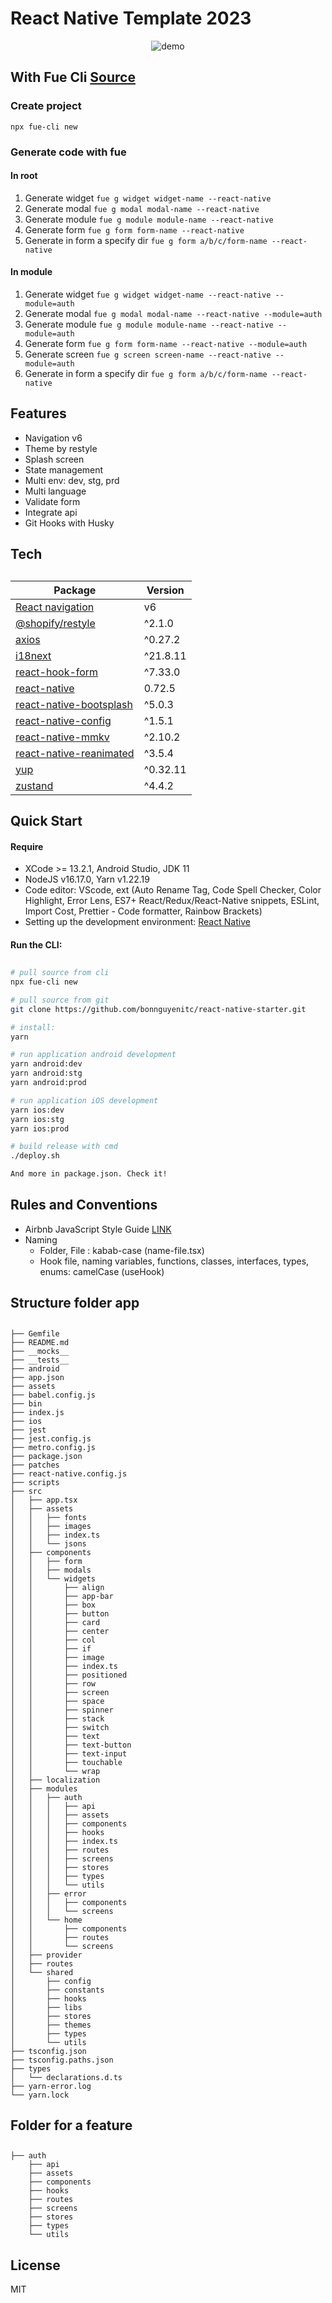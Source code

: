 # React Native Template 2023

<p align="center"><img src="https://raw.githubusercontent.com/bonnguyenitc/react-native-starter/main/dist/demo.gif" alt="demo"></p>

## With Fue Cli [Source](https://github.com/bonnguyenitc/fue)

### Create project

`npx fue-cli new`

### Generate code with fue

#### In root

1. Generate widget
   `fue g widget widget-name --react-native`
2. Generate modal
   `fue g modal modal-name --react-native`
3. Generate module
   `fue g module module-name --react-native`
4. Generate form
   `fue g form form-name --react-native`
5. Generate in form a specify dir
   `fue g form a/b/c/form-name --react-native`

#### In module

1. Generate widget
   `fue g widget widget-name --react-native --module=auth`
2. Generate modal
   `fue g modal modal-name --react-native --module=auth`
3. Generate module
   `fue g module module-name --react-native --module=auth`
4. Generate form
   `fue g form form-name --react-native --module=auth`
5. Generate screen
   `fue g screen screen-name --react-native --module=auth`
6. Generate in form a specify dir
   `fue g form a/b/c/form-name --react-native`

## Features

- Navigation v6
- Theme by restyle
- Splash screen
- State management
- Multi env: dev, stg, prd
- Multi language
- Validate form
- Integrate api
- Git Hooks with Husky

## Tech

##

| Package                                                                        | Version  |
| ------------------------------------------------------------------------------ | -------- |
| [React navigation](https://github.com/Shopify/restyle)                         | v6       |
| [@shopify/restyle](https://github.com/Shopify/restyle)                         | ^2.1.0   |
| [axios](https://axios-http.com/)                                               | ^0.27.2  |
| [i18next](https://www.i18next.com/)                                            | ^21.8.11 |
| [react-hook-form](https://react-hook-form.com/)                                | ^7.33.0  |
| [react-native](https://reactnative.dev/)                                       | 0.72.5   |
| [react-native-bootsplash](https://github.com/zoontek/react-native-bootsplash)  | ^5.0.3   |
| [react-native-config](https://github.com/luggit/react-native-config)           | ^1.5.1   |
| [react-native-mmkv](https://github.com/mrousavy/react-native-mmkv)             | ^2.10.2  |
| [react-native-reanimated](https://docs.swmansion.com/react-native-reanimated/) | ^3.5.4   |
| [yup](https://github.com/jquense/yup)                                          | ^0.32.11 |
| [zustand](https://github.com/pmndrs/zustand)                                   | ^4.4.2   |

## Quick Start

#### Require

- XCode >= 13.2.1, Android Studio, JDK 11
- NodeJS v16.17.0, Yarn v1.22.19
- Code editor: VScode, ext (Auto Rename Tag, Code Spell Checker, Color Highlight, Error Lens, ES7+ React/Redux/React-Native snippets, ESLint, Import Cost, Prettier - Code formatter, Rainbow Brackets)
- Setting up the development environment: [React Native](https://reactnative.dev/docs/environment-setup)

#### Run the CLI:

##

```bash
# pull source from cli
npx fue-cli new

# pull source from git
git clone https://github.com/bonnguyenitc/react-native-starter.git

# install:
yarn

# run application android development
yarn android:dev
yarn android:stg
yarn android:prod

# run application iOS development
yarn ios:dev
yarn ios:stg
yarn ios:prod

# build release with cmd
./deploy.sh

And more in package.json. Check it!
```

## Rules and Conventions

- Airbnb JavaScript Style Guide [LINK](https://github.com/airbnb/javascript)
- Naming
  - Folder, File : kabab-case (name-file.tsx)
  - Hook file, naming variables, functions, classes, interfaces, types, enums: camelCase (useHook)

## Structure folder app

##

```
├── Gemfile
├── README.md
├── __mocks__
├── __tests__
├── android
├── app.json
├── assets
├── babel.config.js
├── bin
├── index.js
├── ios
├── jest
├── jest.config.js
├── metro.config.js
├── package.json
├── patches
├── react-native.config.js
├── scripts
├── src
│   ├── app.tsx
│   ├── assets
│   │   ├── fonts
│   │   ├── images
│   │   ├── index.ts
│   │   └── jsons
│   ├── components
│   │   ├── form
│   │   ├── modals
│   │   └── widgets
│   │       ├── align
│   │       ├── app-bar
│   │       ├── box
│   │       ├── button
│   │       ├── card
│   │       ├── center
│   │       ├── col
│   │       ├── if
│   │       ├── image
│   │       ├── index.ts
│   │       ├── positioned
│   │       ├── row
│   │       ├── screen
│   │       ├── space
│   │       ├── spinner
│   │       ├── stack
│   │       ├── switch
│   │       ├── text
│   │       ├── text-button
│   │       ├── text-input
│   │       ├── touchable
│   │       └── wrap
│   ├── localization
│   ├── modules
│   │   ├── auth
│   │   │   ├── api
│   │   │   ├── assets
│   │   │   ├── components
│   │   │   ├── hooks
│   │   │   ├── index.ts
│   │   │   ├── routes
│   │   │   ├── screens
│   │   │   ├── stores
│   │   │   ├── types
│   │   │   └── utils
│   │   ├── error
│   │   │   ├── components
│   │   │   └── screens
│   │   └── home
│   │       ├── components
│   │       ├── routes
│   │       └── screens
│   ├── provider
│   ├── routes
│   └── shared
│       ├── config
│       ├── constants
│       ├── hooks
│       ├── libs
│       ├── stores
│       ├── themes
│       ├── types
│       └── utils
├── tsconfig.json
├── tsconfig.paths.json
├── types
│   └── declarations.d.ts
├── yarn-error.log
└── yarn.lock
```

## Folder for a feature

##

```
├── auth
    ├── api
    ├── assets
    ├── components
    ├── hooks
    ├── routes
    ├── screens
    ├── stores
    ├── types
    └── utils
```

## License

MIT
